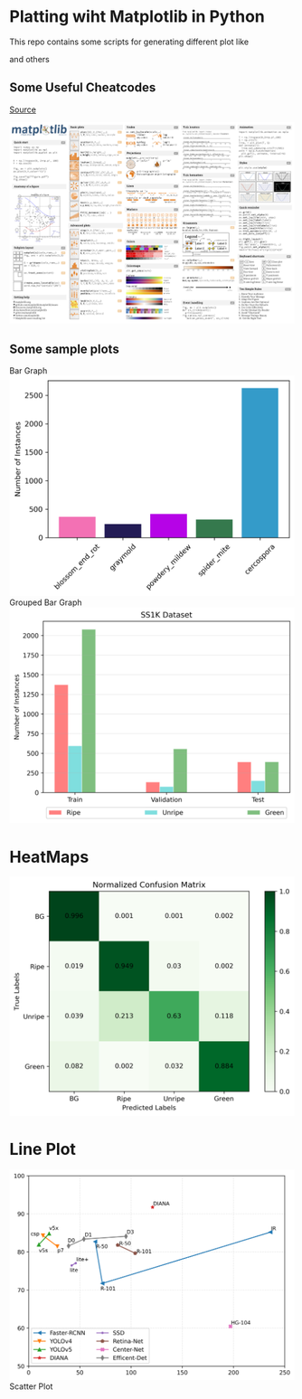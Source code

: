 # Platting wiht Matplotlib in Python

This repo contains some scripts for generating different plot like 


and others

## Some Useful Cheatcodes
[Source](https://github.com/matplotlib/matplotlib)

![alt text](https://github.com/Mr-TalhaIlyas/Matplotlib-Plotting-with-Python/blob/master/screens/cheatsheets-1.png)

## Some sample plots

Bar Graph
![alt text](https://github.com/Mr-TalhaIlyas/Matplotlib-Plotting-with-Python/blob/master/screens/img.png)
Grouped Bar Graph
![alt text](https://github.com/Mr-TalhaIlyas/Matplotlib-Plotting-with-Python/blob/master/screens/img2.png)
# HeatMaps
![alt text](https://github.com/Mr-TalhaIlyas/Matplotlib-Plotting-with-Python/blob/master/screens/Figure%209.png)
# Line Plot
![alt text](https://github.com/Mr-TalhaIlyas/Matplotlib-Plotting-with-Python/blob/master/screens/line.png)
Scatter Plot
